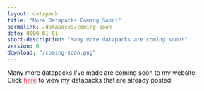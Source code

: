 ```yaml
---
layout: datapack
title: "More Datapacks Coming Soon!"
permalink: /datapacks/coming-soon
date: 0000-01-01
short-description: "Many more datapacks are coming soon!"
version: 0
download: "/coming-soon.png"
---
```


Many more datapacks I've made are coming soon to my website!<br>
Click <a href="/datapacks" style="color: #dc3545;text-decoration: underline;">here<a> to view my datapacks that are already posted!